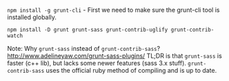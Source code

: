 `npm install -g grunt-cli` - First we need to make sure the grunt-cli tool is installed globally.

`npm install -D grunt grunt-sass grunt-contrib-uglify grunt-contrib-watch`

Note: Why `grunt-sass` instead of `grunt-contrib-sass`? http://www.adelineyaw.com/grunt-sass-plugins/
TL;DR is that `grunt-sass` is faster (c++ lib), but lacks some newer features (sass 3.x stuff). `grunt-contrib-sass` uses the official ruby method of compiling and is up to date.